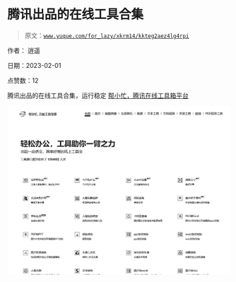 # 腾讯出品的在线工具合集

> 原文：[`www.yuque.com/for_lazy/xkrm14/kkteg2aez4lg4rpi`](https://www.yuque.com/for_lazy/xkrm14/kkteg2aez4lg4rpi)

作者： 逍遥 

日期：2023-02-01 

点赞数：12 

腾讯出品的在线工具合集，运行稳定 [帮小忙，腾讯在线工具箱平台](https://tool.browser.qq.com/) 

![](img/a26448f48f341e799f1ffbffa64edd4a.png) 

